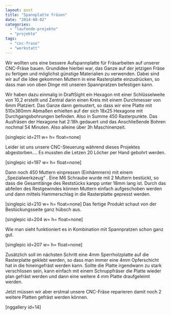 ```yaml
---
layout: post
title: "Spannplatte fräsen"
date: "2014-08-02"
categories: 
  - "laufende-projekte"
  - "projekte"
tags: 
  - "cnc-frase"
  - "werkstatt"
---
```


Wir wollten uns eine bessere Aufspannplatte für Fräsarbeiten auf unserer CNC-Fräse bauen. Grundidee hierbei war, das Ganze auf der jetzigen Fräse zu fertigen und möglichst günstige Materialien zu verwenden. Dabei sind wir auf die Idee gekommen Muttern in eine Rasterplatte einzudrücken, so dass man von oben Dinge mit unseren Spannpratzen befestigen kann.

Wir haben dazu einmalig in DraftSight ein Hexagon mit einer Schlüsselweite von 10,2 erstellt und Zentral darin einen Kreis mit einem Durchmesser von 6mm Platziert. Das Ganze dann gemustert, so dass wir eine Platte mit 510x360mm Abmaßen erhielten auf der sich 18x25 Hexagone mit Durchgangsbohrungen befinden. Also in Summe 450 Rasterpunkte. Das Ausfräsen der Hexagone hat 2:18h gedauert und das Anschließende Bohren nochmal 54 Minuten. Also alleine über 3h Maschinenzeit.

[singlepic id=211 w= h= float=none]

Leider ist uns unsere CNC-Steuerung während dieses Projektes abgestorben…. Es mussten die Letzen 20 Löcher per Hand gebohrt werden.

[singlepic id=197 w= h= float=none]

Dann noch 450 Muttern einpressen (Einhämmern) mit einem „Spezialwerkzeug“ . Eine M6 Schraube wurde mit 2 Muttern bestückt, so dass die Gesamtlänge des Reststücks kanpp unter 18mm lang ist. Durch das abfeilen des Restgewindes können Muttern einfach aufgeschoben werden und dann mittels Hammerschlag in die Rasterplatte gepresst werden.

[singlepic id=210 w= h= float=none] Das fertige Produkt schaut von der Bestückungsseite ganz hübsch aus.

[singlepic id=204 w= h= float=none]

Wie man sieht funktioniert es in Kombination mit Spannpratzen schon ganz gut.

[singlepic id=207 w= h= float=none]

Zusätzlich soll im nächsten Schritt eine 4mm Sperrholzplatte auf die Rasterplatte geklebt werden, so dass man immer eine 4mm Opferschicht hat in die hineingefräst werden kann. Sollte die Platte irgendwann zu stark verschlissen sein, kann einfach mit einem Schruppfräser die Platte wieder plan gefräst werden und dann eine weitere 4 mm Platte draufgeleimt werden.

Jetzt müssen wir aber erstmal unsere CNC-Fräse reparieren damit noch 2 weitere Platten gefräst werden können.

[nggallery id=14]
